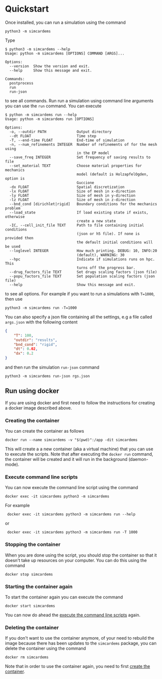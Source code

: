 # Quickstart

Once installed, you can run a simulation using the command
```
python3 -m simcardems
```
Type
```
$ python3 -m simcardems --help
Usage: python -m simcardems [OPTIONS] COMMAND [ARGS]...

Options:
  --version  Show the version and exit.
  --help     Show this message and exit.

Commands:
  postprocess
  run
  run-json
```
to see all commands.
Run run a simulation using command line arguments you can use the `run` command. You can execute
```
$ python -m simcardems run --help
Usage: python -m simcardems run [OPTIONS]

Options:
  -o, --outdir PATH              Output directory
  --dt FLOAT                     Time step
  -T, --end-time FLOAT           End-time of simulation
  -n, --num_refinements INTEGER  Number of refinements of for the mesh using
                                 in the EP model
  --save_freq INTEGER            Set frequency of saving results to file
  --set_material TEXT            Choose material properties for mechanics
                                 model (default is HolzapfelOgden, option is
                                 Guccione
  -dx FLOAT                      Spatial discretization
  -lx FLOAT                      Size of mesh in x-direction
  -ly FLOAT                      Size of mesh in y-direction
  -lz FLOAT                      Size of mesh in z-direction
  --bnd_cond [dirichlet|rigid]   Boundary conditions for the mechanics problem
  --load_state                   If load existing state if exists, otherwise
                                 create a new state
  -IC, --cell_init_file TEXT     Path to file containing initial conditions
                                 (json or h5 file). If none is provided then
                                 the default initial conditions will be used
  --loglevel INTEGER             How much printing. DEBUG: 10, INFO:20
                                 (default), WARNING: 30
  --hpc                          Indicate if simulations runs on hpc. This
                                 turns off the progress bar.
  --drug_factors_file TEXT       Set drugs scaling factors (json file)
  --popu_factors_file TEXT       Set population scaling factors (json file)
  --help                         Show this message and exit.
```
to see all options.
For example if you want to run a simulations with `T=1000`, then use
```
python3 -m simcardems run -T=1000
```
You can also specify a json file containing all the settings, e.g a file called `args.json` with the following content

```json
{
    "T": 100,
    "outdir": "results",
    "bnd_cond": "rigid",
    "dt": 0.02,
    "dx": 0.2
}
```
and then run the simulation `run-json` command
```
python3 -m simcardems run-json rgs.json
```

## Run using docker

If you are using docker and first need to follow the instructions for creating a docker image described above.

### Creating the container
You can create the container as follows

```
docker run --name simcardems -v "$(pwd)":/app -dit simcardems
```
This will create a a new container (aka a virtual machine) that you can use to execute the scripts.
Note that after executing the `docker run` command, the container will be created and it will run in the background (daemon-mode).

### Execute command line scripts

You can now execute the command line script using the command
```
docker exec -it simcardems python3 -m simcardems
```
For example
```
 docker exec -it simcardems python3 -m simcardems run --help
```
or
```
 docker exec -it simcardems python3 -m simcardems run -T 1000
```

### Stopping the container

When you are done using the script, you should stop the container so that it doesn't take up resources on your computer. You can do this using the command
```
docker stop simcardems
```

### Starting the container again

To start the container again you can execute the command
```
docker start simcardems
```
You can now do ahead the [execute the command line scripts](#execute-command-line-scripts) again.

### Deleting the container

If you don't want to use the container anymore, of your need to rebuild the image because there has been updates to the `simcardems` package, you can delete the container using the command
```
docker rm simcardems
```
Note that in order to use the container again, you need to first [create the container](#creating-the-container).
